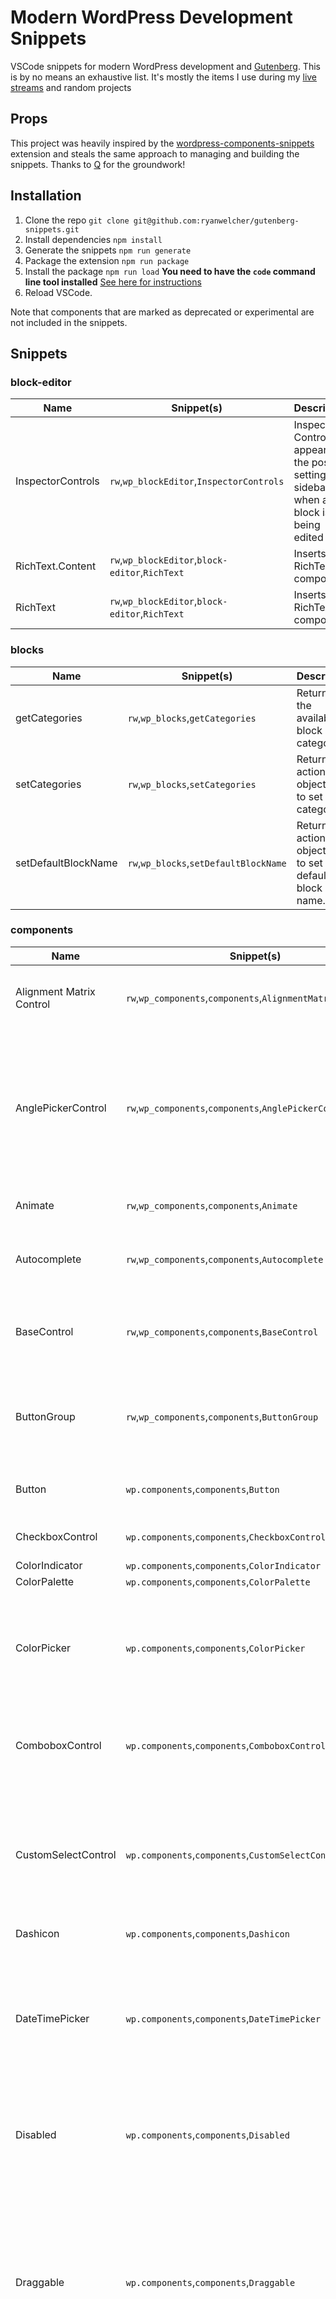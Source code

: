# Modern WordPress Development Snippets

VSCode snippets for modern WordPress development and [Gutenberg](https://wordpress.org/gutenberg/). This is by no means an exhaustive list. It's mostly the items I use during my [live streams](https://www.twitch.tv/ryanwelchercodes) and random projects

## Props

This project was heavily inspired by the [wordpress-components-snippets](https://github.com/ItsJonQ/wordpress-components-snippets) extension and steals the same approach to managing and building the snippets. Thanks to [Q](https://github.com/ItsJonQ/) for the groundwork!

## Installation

1. Clone the repo `git clone git@github.com:ryanwelcher/gutenberg-snippets.git`
2. Install dependencies `npm install`
3. Generate the snippets `npm run generate`
4. Package the extension `npm run package`
5. Install the package `npm run load` **You need to have the `code` command line tool installed** [See here for instructions](https://code.visualstudio.com/docs/setup/setup-overview)
6. Reload VSCode.

Note that components that are marked as deprecated or experimental are not included in the snippets.

<!-- SNIPPET-TOC -->
<!-- This table was automatically generated -->
## Snippets
 ### block-editor
| Name | Snippet(s) | Description |
| --- | --- | --- |
| InspectorControls | `rw`,`wp_blockEditor`,`InspectorControls` | Inspector Controls appear in the post settings sidebar when a block is being edited 
| RichText.Content | `rw`,`wp_blockEditor`,`block-editor`,`RichText` | Inserts a RichText component. 
| RichText | `rw`,`wp_blockEditor`,`block-editor`,`RichText` | Inserts a RichText component. 

 ### blocks
| Name | Snippet(s) | Description |
| --- | --- | --- |
| getCategories | `rw`,`wp_blocks`,`getCategories` | Returns all the available block categories. 
| setCategories | `rw`,`wp_blocks`,`setCategories` | Returns an action object used to set block categories. 
| setDefaultBlockName | `rw`,`wp_blocks`,`setDefaultBlockName` | Returns an action object used to set the default block name. 

 ### components
| Name | Snippet(s) | Description |
| --- | --- | --- |
| Alignment Matrix Control | `rw`,`wp_components`,`components`,`AlignmentMatrixControl` | AlignmentMatrixControl components enable adjustments to horizontal and vertical alignments for UI. 
| AnglePickerControl | `rw`,`wp_components`,`components`,`AnglePickerControl` | AnglePickerControl is a React component to render a UI that allows users to pick an angle. Users can choose an angle in a visual UI with the mouse by dragging an angle indicator inside a circle or by directly inserting the desired angle in a text field. 
| Animate | `rw`,`wp_components`,`components`,`Animate` | Simple interface to introduce animations to components. 
| Autocomplete | `rw`,`wp_components`,`components`,`Autocomplete` | This component is used to provide autocompletion support for a child input component. 
| BaseControl | `rw`,`wp_components`,`components`,`BaseControl` | BaseControl component is used to generate labels and help text for components handling user inputs. 
| ButtonGroup | `rw`,`wp_components`,`components`,`ButtonGroup` | ButtonGroup can be used to group any related buttons together. To emphasize related buttons, a group should share a common container. 
| Button | `wp.components`,`components`,`Button` | Buttons let users take actions and make choices with a single click or tap. 
| CheckboxControl | `wp.components`,`components`,`CheckboxControl` | Checkboxes allow the user to select one or more items from a set. 
| ColorIndicator | `wp.components`,`components`,`ColorIndicator` | Displays a color. 
| ColorPalette | `wp.components`,`components`,`ColorPalette` | Display a color palette 
| ColorPicker | `wp.components`,`components`,`ColorPicker` | ColorPicker is a color picking component based on react-colorful. It lets you pick a color visually or by manipulating the individual RGB(A), HSL(A) and Hex(8) color values. 
| ComboboxControl | `wp.components`,`components`,`ComboboxControl` | ComboboxControl is an enhanced version of a SelectControl, with the addition of being able to search for options using a search input. 
| CustomSelectControl | `wp.components`,`components`,`CustomSelectControl` | CustomSelectControl allows users to select an item from a single-option menu just like SelectControl, with the addition of being able to provide custom styles for each item in the menu. This means it does not use a native <select>, so should only be used if the custom styling is necessary. 
| Dashicon | `wp.components`,`components`,`Dashicon` | add description 
| DateTimePicker | `wp.components`,`components`,`DateTimePicker` | DateTimePicker is a React component that renders a calendar and clock for date and time selection. The calendar and clock components can be accessed individually using the DatePicker and TimePicker components respectively. 
| Disabled | `wp.components`,`components`,`Disabled` | Disabled is a component which disables descendant tabbable elements and prevents pointer interaction. 
| Draggable | `wp.components`,`components`,`Draggable` | Draggable is a Component that provides a way to set up a a cross-browser (including IE) customisable drag image and the transfer data for the drag event. It decouples the drag handle and the element to drag. Use it by wrapping the component that will become the drag handle and providing the DOM ID of the element to drag. 
| DropdownMenu | `wp.components`,`components`,`DropdownMenu` | The DropdownMenu displays a list of actions (each contained in a MenuItem, MenuItemsChoice, or MenuGroup) in a compact way. It appears in a Popover after the user has interacted with an element (a button or icon) or when they perform a specific action. 
| Dropdown | `wp.components`,`components`,`Dropdown` | Dropdown is a React component to render a button that opens a floating content modal when clicked. 
| Dropzone | `wp.components`,`components`,`Dropzone` | DropZone is a Component creating a drop zone area taking the full size of its parent element. It supports dropping files, HTML content or any other HTML drop event. 
| DuotonePicker & DuotoneSwatch | `wp.components`,`components`,`DuotonePicker`,`DuotoneSwatch` | add description 
| ExternalLink | `wp.components`,`components`,`ExternalLink` | add description 
| FocalPointPicker | `wp.components`,`components`,`FocalPointPicker` | Focal Point Picker is a component which creates a UI for identifying the most important visual point of an image. 
| FontSizePicker | `wp.components`,`components`,`FontSizePicker` | FontSizePicker is a React component that renders a UI that allows users to select a font size 
| FormFileUpload | `wp.components`,`components`,`FormFileUpload` | Renders a FormFileUpload 
| FormToggle | `wp.components`,`components`,`FormToggle` | Renders a FormToggle 
| FormTokenField | `wp.components`,`components`,`FormTokenField` | A FormTokenField is a field similar to the tags and categories fields in the interim editor chrome, or the "to" field in Mail on OS X. Tokens can be entered by typing them or selecting them from a list of suggested tokens. 
| Guide | `wp.components`,`components`,`Guide` | Guide is a React component that renders a user guide in a modal. 
| PanelBody | `rw`,`wp_components`,`PanelBody` | The PanelBody creates a collapsible container that can be toggled open or closed. 

 ### core-data
| Name | Snippet(s) | Description |
| --- | --- | --- |
| getCurrentUser | `rw`,`wp_coreData`,`getCurrentUser` | Returns the current user 

 ### data
| Name | Snippet(s) | Description |
| --- | --- | --- |
| getEmbedPreview | `rw`,`wp_data`,`getEmbedPreview` | add description 

 ### json
| Name | Snippet(s) | Description |
| --- | --- | --- |
| Generate block.json file | `rw`,`wp`,`json`,`block` | Generates the contents of a block.json file 
| Generate a basic theme.json file | `rw`,`wp`,`json`,`theme` | Generates the contents of a theme.json file 

 ### notices
| Name | Snippet(s) | Description |
| --- | --- | --- |
| createErrorNotice | `rw`,`wp_notices`,`createErrorNotice` | Returns an action object used in signalling that an error notice is to be created. Refer to createNotice for options documentation. 
| createInfoNotice | `rw`,`wp_notices`,`wp_data`,`createInfoNotice` | Returns an action object used in signalling that an info notice is to be created. Refer to createNotice for options documentation. 
| createNotice | `rw`,`wp_notices`,`wp_data`,`createNotice` | Returns an action object used in signalling that a notice is to be created. 
| createSuccessNotice | `rw`,`wp_notices`,`wp_data`,`createSuccessNotice` | Returns an action object used in signalling that a success notice is to be created. Refer to createNotice for options documentation. 
| createWarningNotice | `rw`,`wp_notices`,`wp_data`,`createWarningNotice` | Returns an action object used in signalling that a warning notice is to be created. Refer to createNotice for options documentation. 
| getNotices | `rw`,`wp_notices`,`wp_data`,`getNotices` | Returns all notices as an array, optionally for a given context. Defaults to the global context. 
| removeNotice | `rw`,`wp_notices`,`wp_data`,`removeNotice` | Returns an action object used in signalling that a notice is to be removed. 

 ### php
| Name | Snippet(s) | Description |
| --- | --- | --- |
| Insert WordPress debug constants | `rw`,`wp`,`debug` | Inserts the WP_DEBUG and WP_DEBUG_LOG and other debug related constants. 
| Enqueue a viewScript file | `rw`,`wp`,`enqueue`,`viewScript` | Enqueue the viewScript file for a dynamic block 

 ### structure
| Name | Snippet(s) | Description |
| --- | --- | --- |
| Block Edit component | `rw`,`block`,`edit` | Create an Edit component for custom block development. 
| Block Save component | `rw`,`block`,`save` | Create a Save component for custom block development. 
| Retrieve from the WordPress datastore | `rw`,`wp`,`getEntityRecords`,`get-data` | Add getEntityRecords selector with isLoading and invalidateResolution. 

 ### webpack
| Name | Snippet(s) | Description |
| --- | --- | --- |
| Custom entry points | `rw`,`webpack`,`entrypoints` | Create a webpack config with custom entry points 


<!-- /SNIPPET-TOC -->

## Development

1. Install the dependencies: `npm install`
2. DO WORK!
3. Generate the updated snippets: `npm run generate`

The snippets are stored in the snippet-data directory in a subdirectory that corresponds to the snippet's category. For example, the components that are part of the `@wordpress/components` package are stored in the `components` directory, PHP related snippets are stored in the `php` directory and so on.

To add a new snippet category, simply add a new directory to the snippet-data directory and update the package.json file to include the new category to the `contributes.snippets` array.

To add a new snippet to any category, create a new file called {snippet}.snip. Please use a name that makes it clear what the snippet represents. For example, a snippet for the `<Button />` component would be named `button.snip`.

Once the file has been created, there is a custom snippet for the workspace that will automatically add the snippet to the snippet file. Trigger it by typing `snip` in the new file. Please use this scaffold as a starting point to keep the format consistent.

The .snip files use front-matter to store the data about the snippet

Raw snippet file:

```plaintext
---
title: Alignment Matrix Control
prefix: wp.components|AlignmentMatrixControl
description: AlignmentMatrixControl components enable adjustments to horizontal and vertical alignments for UI.
---

$LINE_COMMENT Reference: https://github.com/WordPress/gutenberg/tree/trunk/packages/components/src/alignment-matrix-control",

import { AlignmentMatrixControl } from '@wordpress/components';

<AlignmentMatrixControl value={ alignment } onChange={ setAlignment } />
```

Converts to in snippet file:

```json
"Alignment Matrix Control": {
    "prefix": [
      "wp.components",
      "AlignmentMatrixControl"
    ],
    "description": "AlignmentMatrixControl components enable adjustments to horizontal and vertical alignments for UI.",
    "body": [
      "$LINE_COMMENT Reference: https://github.com/WordPress/gutenberg/tree/trunk/packages/components/src/alignment-matrix-control\",",
      "",
      "import { AlignmentMatrixControl } from '@wordpress/components';",
      "",
      "<AlignmentMatrixControl value={ alignment } onChange={ setAlignment } />"
    ]
},
```

Note that the prefix is pipe-delimited and is converted to an array in the json.

Inserted Snippet:

```jsx
// Reference: https://github.com/WordPress/gutenberg/tree/trunk/packages/components/src/alignment-matrix-control",

import { AlignmentMatrixControl } from '@wordpress/components';

<AlignmentMatrixControl value={ alignment } onChange={ setAlignment } />;
```
